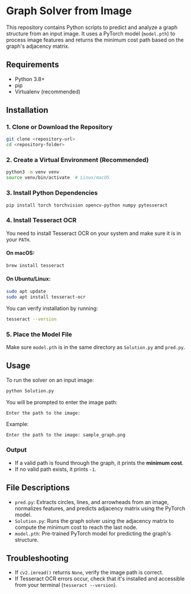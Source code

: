 # Graph Solver from Image

This repository contains Python scripts to predict and analyze a graph structure from an input image. It uses a PyTorch model (`model.pth`) to process image features and returns the minimum cost path based on the graph's adjacency matrix.

## Requirements

- Python 3.8+
- pip
- Virtualenv (recommended)

## Installation

### 1. Clone or Download the Repository

```bash
git clone <repository-url>
cd <repository-folder>
```

### 2. Create a Virtual Environment (Recommended)

```bash
python3 -m venv venv
source venv/bin/activate  # Linux/macOS
```

### 3. Install Python Dependencies

```bash
pip install torch torchvision opencv-python numpy pytesseract
```

### 4. Install Tesseract OCR

You need to install Tesseract OCR on your system and make sure it is in your `PATH`.

#### On macOS:

```bash
brew install tesseract
```

#### On Ubuntu/Linux:

```bash
sudo apt update
sudo apt install tesseract-ocr
```

You can verify installation by running:

```bash
tesseract --version
```

### 5. Place the Model File

Make sure `model.pth` is in the same directory as `Solution.py` and `pred.py`.

## Usage

To run the solver on an input image:

```bash
python Solution.py
```

You will be prompted to enter the image path:

```
Enter the path to the image:
```

Example:

```bash
Enter the path to the image: sample_graph.png
```

### Output

- If a valid path is found through the graph, it prints the **minimum cost**.
- If no valid path exists, it prints `-1`.

## File Descriptions

- `pred.py`: Extracts circles, lines, and arrowheads from an image, normalizes features, and predicts adjacency matrix using the PyTorch model.
- `Solution.py`: Runs the graph solver using the adjacency matrix to compute the minimum cost to reach the last node.
- `model.pth`: Pre-trained PyTorch model for predicting the graph's structure.

## Troubleshooting

- If `cv2.imread()` returns `None`, verify the image path is correct.
- If Tesseract OCR errors occur, check that it's installed and accessible from your terminal (`tesseract --version`).
